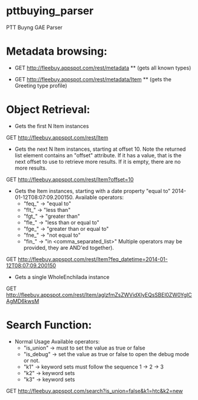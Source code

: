 pttbuying_parser
================

PTT Buyng GAE Parser

Metadata browsing:
==================

* GET http://fleebuy.appspot.com/rest/metadata
** (gets all known types)

* GET http://fleebuy.appspot.com/rest/metadata/Item
** (gets the Greeting type profile)

Object Retrieval:
=================

* Gets the first N Item instances

GET http://fleebuy.appspot.com/rest/Item

*  Gets the next N Item instances, starting at offset 10.  Note
   the returned list element contains an "offset" attribute.  If it has a
   value, that is the next offset to use to retrieve more results.  If it is
   empty, there are no more results.
   
GET http://fleebuy.appspot.com/rest/Item?offset=10

* Gets the Item instances, starting with a date property "equal to" 2014-01-12T08:07:09.200150.
   Available operators:
     - "feq_" -> "equal to"
     - "flt_" -> "less than"
     - "fgt_" -> "greater than"
     - "fle_" -> "less than or equal to"
     - "fge_" -> "greater than or equal to"
     - "fne_" -> "not equal to"
     - "fin_" -> "in <comma_separated_list>"
   Multiple operators may be provided, they are AND'ed together).
   
GET http://fleebuy.appspot.com/rest/Item?feq_datetime=2014-01-12T08:07:09.200150

* Gets a single WholeEnchilada instance

GET http://fleebuy.appspot.com/rest/Item/aglzfmZsZWVidXlyEQsSBEl0ZW0YgICAgMD6kwsM

Search Function:
=================

* Normal Usage
   Available operators:
     - "is_union" -> must to set the value as true or false
     - "is_debug" -> set the value as true or false to open the debug mode or not.
     - "k1" -> keyword sets must follow the sequence 1 -> 2 -> 3
     - "k2" -> keyword sets
     - "k3" -> keyword sets
     
GET http://fleebuy.appspot.com/search?is_union=false&k1=htc&k2=new